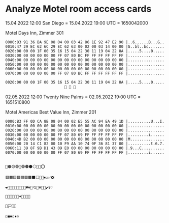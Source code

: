 # Analyze Motel room access cards

15.04.2022 12:00 San Diego = 15.04.2022 19:00 UTC = 1650042000

Motel Days Inn, Zimmer 301
```plaintext
0000:83 91 36 BA 9E 08 04 00 03 42 86 1E 92 47 E2 90 |..6......B...G..  
0010:47 29 EC 62 6C 29 EC 62 63 00 02 00 03 14 00 00 |G..bl..bc.......  
0020:00 00 00 1F 00 35 16 15 04 22 30 11 19 04 22 8A |.....5....0.....  
0030:00 00 00 00 00 00 FF 07 80 BC FF FF FF FF FF FF |................  
0040:00 00 00 00 00 00 00 00 00 00 00 00 00 00 00 00 |................  
0050:00 00 00 00 00 00 00 00 00 00 00 00 00 00 00 00 |................  
0060:00 00 00 00 00 00 00 00 00 00 00 00 00 00 00 00 |................  
0070:00 00 00 00 00 00 FF 07 80 BC FF FF FF FF FF FF |................
```

```markdown
0020:00 00 00 1F 00 35 16 15 04 22 30 11 19 04 22 8A |.....5....0.....
                          🔺 🔺 🔺
```


02.05.2022 12:00 Twenty Nine Palms = 02.05.2022 19:00 UTC = 1651510800

Motel Americas Best Value Inn, Zimmer 201
```plaintext
0000:B3 FF 0D CA 8B 08 04 00 02 E5 55 AC 94 EA 49 1D |..........U...I.  
0010:00 00 00 00 00 00 00 00 00 00 00 00 00 00 00 00 |................  
0020:00 00 00 00 00 00 00 00 00 00 00 00 00 00 00 00 |................  
0030:00 00 00 00 00 00 FF 07 80 69 FF FF FF FF FF FF |.........i......  
0040:4D B2 00 00 00 00 00 00 00 00 00 00 00 00 00 00 |M...............  
0050:00 20 14 C1 82 00 10 F9 AA 10 74 0F 36 81 37 00 |..........t.6.7.  
0060:11 39 8F 9B D1 43 09 E0 00 00 00 00 00 00 00 00 |.9...C..........  
0070:00 00 00 00 00 00 FF 07 80 69 FF FF FF FF FF FF |.........i......
```


```plaintext

```


```plaintext
🔴🟠🟡🟢🔵🟣🟤⚫⚪🔘🛑⭕

🟥🟧🟨🟩🟦🟪🟫⬛⬜🔲🔳⏹☑✅❎

❤️🧡💛💚💜💙🤎🖤🤍♥️💔💖💘💝💗💓💟💕❣️♡

🔺🔻🔷🔶🔹🔸♦💠💎💧🧊

🏴🏳🚩🏁

◻️◼️◾️◽️▪️▫️
```


```plaintext

```


```plaintext

```


```plaintext

```